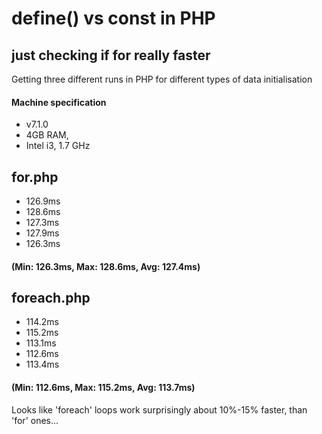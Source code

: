 # define() vs const in PHP
## just checking if for really faster

Getting three different runs in PHP for different types of data initialisation

#### Machine specification
* v7.1.0
* 4GB RAM,
* Intel i3, 1.7 GHz

## for.php
* 126.9ms
* 128.6ms
* 127.3ms
* 127.9ms
* 126.3ms
#### (Min: 126.3ms, Max: 128.6ms, Avg: 127.4ms)

## foreach.php
* 114.2ms
* 115.2ms
* 113.1ms
* 112.6ms
* 113.4ms
#### (Min: 112.6ms, Max: 115.2ms, Avg: 113.7ms)

Looks like 'foreach' loops work surprisingly about 10%-15% faster, than 'for' ones...
